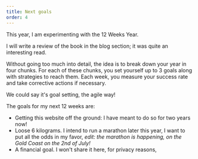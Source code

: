 ```yaml
---
title: Next goals
order: 4
---
```


This year, I am experimenting with the 12 Weeks Year.

I will write a review of the book in the blog section; it was quite an interesting read.

Without going too much into detail, the idea is to break down your year in four chunks.
For each of these chunks, you set yourself up to 3 goals along with strategies to reach them.
Each week, you measure your success rate and take corrective actions if necessary.

We could say it's goal setting, the agile way!

The goals for my next 12 weeks are:

- Getting this website off the ground: I have meant to do so for two years now!
- Loose 6 kilograms. I intend to run a marathon later this year, I want to put all the odds in my favor, _edit: the marathon is happening, on the Gold Coast on the 2nd of July!_  
- A financial goal. I won't share it here, for privacy reasons,